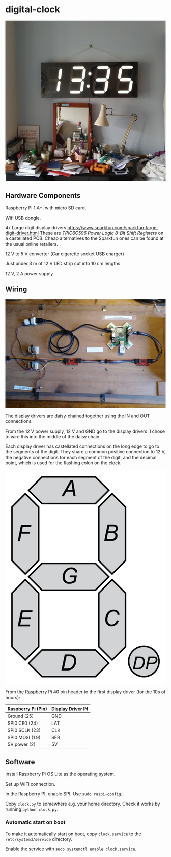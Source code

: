 # digital-clock

![front.jpg](photos/front.jpg)

## Hardware Components

Raspberry Pi 1 A+, with micro SD card.

Wifi USB dongle.

4x Large digit display drivers https://www.sparkfun.com/sparkfun-large-digit-driver.html
These are _TPIC6C596 Power Logic 8-Bit Shift Registers_ on a castellated PCB. Cheap alternatives to the Sparkfun ones can be
found at the usual online retailers.

12 V to 5 V converter (Car cigarette socket USB charger)

Just under 3 m of 12 V LED strip cut into 10 cm lengths.

12 V, 2 A power supply

## Wiring

![wiring.jpg](photos/wiring.jpg)

The display drivers are daisy-chained together using the IN and OUT connections.

From the 12 V power supply, 12 V and GND go to the display drivers. I chose to wire this into the middle of 
the daisy chain.

Each display driver has castellated connections on the long edge to go to the segments of the digit. They share a common positive 
connection to 12 V, the negative connections for each segment of the digit, and the decimal point, which is used for the
flashing colon on the clock.

![7_Segment_Display_with_Labeled_Segments.svg](images/7_Segment_Display_with_Labeled_Segments.svg)

From the Raspberry Pi 40 pin header to the first display driver (for the 10s of hours):

| Raspberry Pi (Pin) | Display Driver IN | 
|--------------------|-------------------|
| Ground (25)        | GND               |
| SPI0 CE0 (24)      | LAT               |
| SPI0 SCLK (23)     | CLK               |
| SPI0 MOSI (19)     | SER               |
| 5V power (2)       | 5V                |


## Software

Install Raspberry Pi OS Lite as the operating system.

Set up WiFi connection.

In the Raspberry PI, enable SPI. Use `sudo raspi-config`.

Copy `clock.py` to somewhere e.g. your home directory. Check it works by running `python clock.py`.

### Automatic start on boot

To make it automatically start on boot, copy `clock.service` to the `/etc/systemd/service` directory.

Enable the service with `sudo systemctl enable clock.service`.
